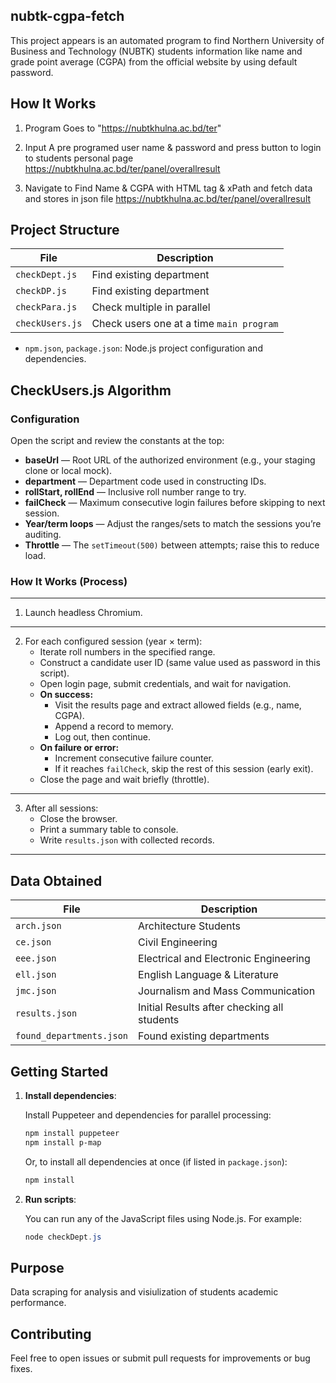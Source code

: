## nubtk-cgpa-fetch

This project appears is an automated program to find Northern University of Business and Technology (NUBTK) students information like name and grade point average (CGPA) from the official website by using default password.

## How It Works

1. Program Goes to "https://nubtkhulna.ac.bd/ter"

2. Input A pre programed user name & password and press button to login to students personal page
https://nubtkhulna.ac.bd/ter/panel/overallresult

3. Navigate to Find Name & CGPA with HTML tag & xPath and fetch data and stores in json file
https://nubtkhulna.ac.bd/ter/panel/overallresult

## Project Structure

| File              | Description                                                      |
|-------------------|------------------------------------------------------------------|
| `checkDept.js`    | Find existing department                                         |
| `checkDP.js`      | Find existing department                                         |
| `checkPara.js`    | Check multiple in parallel                                       |
| `checkUsers.js`   | Check users one at a time `main program`                         |
- `npm.json`, `package.json`: Node.js project configuration and dependencies.

## CheckUsers.js Algorithm

### Configuration

Open the script and review the constants at the top:

- **baseUrl** — Root URL of the authorized environment (e.g., your staging clone or local mock).
- **department** — Department code used in constructing IDs.
- **rollStart, rollEnd** — Inclusive roll number range to try.
- **failCheck** — Maximum consecutive login failures before skipping to next session.
- **Year/term loops** — Adjust the ranges/sets to match the sessions you’re auditing.
- **Throttle** — The `setTimeout(500)` between attempts; raise this to reduce load.

### How It Works (Process)

---
1. Launch headless Chromium.
---
2. For each configured session (year × term):
    - Iterate roll numbers in the specified range.
    - Construct a candidate user ID (same value used as password in this script).
    - Open login page, submit credentials, and wait for navigation.
    - **On success:**
        - Visit the results page and extract allowed fields (e.g., name, CGPA).
        - Append a record to memory.
        - Log out, then continue.
    - **On failure or error:**
        - Increment consecutive failure counter.
        - If it reaches `failCheck`, skip the rest of this session (early exit).
    - Close the page and wait briefly (throttle).
---
3. After all sessions:
    - Close the browser.
    - Print a summary table to console.
    - Write `results.json` with collected records.
---

## Data Obtained

| File                      | Description                                  |
|---------------------------|----------------------------------------------|
| `arch.json`               | Architecture Students                        |
| `ce.json`                 | Civil Engineering                            |
| `eee.json`                | Electrical and Electronic Engineering        |
| `ell.json`                | English Language & Literature                |
| `jmc.json`                | Journalism and Mass Communication            |
| `results.json`            | Initial Results after checking all students  |
| `found_departments.json`  | Found existing departments                   |

## Getting Started
1. **Install dependencies**:

    Install Puppeteer and dependencies for parallel processing:
    ```powershell
    npm install puppeteer
    npm install p-map
    ```

    Or, to install all dependencies at once (if listed in `package.json`):
    ```powershell
    npm install
    ```

2. **Run scripts**:

    You can run any of the JavaScript files using Node.js. For example:
    ```powershell
    node checkDept.js
    ```

## Purpose
Data scraping for analysis and visiulization of students academic performance. 

## Contributing
Feel free to open issues or submit pull requests for improvements or bug fixes.

